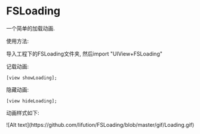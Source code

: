 # FSLoading
一个简单的加载动画.<p>
使用方法:<p>
导入工程下的FSLoading文件夹, 然后import "UIView+FSLoading"<p>
记载动画:<p>
`` [view showLoading]; ``<p>
隐藏动画:<p>
`` [view hideLoading]; ``<p>
动画样式如下:<p>
<p>
![Alt text](https://github.com/lifution/FSLoading/blob/master/gif/Loading.gif)
